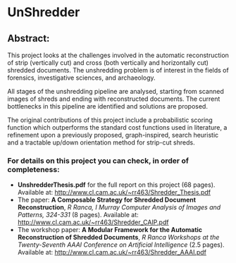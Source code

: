 UnShredder
==========

Abstract:
--------
This project looks at the challenges involved in the automatic reconstruction of strip (vertically cut) and cross (both vertically and horizontally cut) shredded documents. The unshredding problem is of interest in the fields of forensics, investigative sciences, and archaeology.

All stages of the unshredding pipeline are analysed, starting from scanned images of shreds and ending with reconstructed documents. The current bottlenecks in this pipeline are identified and solutions are proposed.

The original contributions of this project include a probabilistic scoring function which outperforms the standard cost functions used in literature, a refinement upon a previously proposed, graph-inspired, search heuristic and a tractable up/down orientation method for strip-cut shreds.

### For details on this project you can check, in order of completeness:
* **UnshredderThesis.pdf** for the full report on this project (68 pages). Available at: http://www.cl.cam.ac.uk/~rr463/Shredder_Thesis.pdf
* The paper: **A Composable Strategy for Shredded Document Reconstruction**, *R Ranca, I Murray Computer Analysis of Images and Patterns, 324-331* (8 pages). Available at: http://www.cl.cam.ac.uk/~rr463/Shredder_CAIP.pdf
* The workshop paper: **A Modular Framework for the Automatic Reconstruction of Shredded Documents**, *R Ranca Workshops at the Twenty-Seventh AAAI Conference on Artificial Intelligence* (2.5 pages). Available at: http://www.cl.cam.ac.uk/~rr463/Shredder_AAAI.pdf
